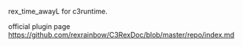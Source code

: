 rex_time_awayL for c3runtime.

official plugin page
https://github.com/rexrainbow/C3RexDoc/blob/master/repo/index.md

